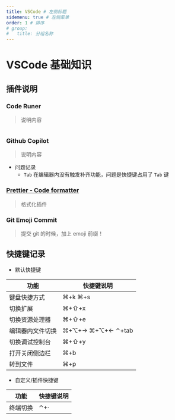 ```yaml
---
title: VSCode # 左侧标题
sidemenu: true # 左侧菜单
order: 1 # 排序
# group:
#   title: 分组名称
---
```


# VSCode 基础知识

## 插件说明

### Code Runer

> 说明内容

```

```

### Github Copilot

> 说明内容

- 问题记录
  - `Tab` 在编辑器内没有触发补齐功能，问题是快捷键占用了 `Tab` 键

### [Prettier - Code formatter](https://prettier.io/docs/en/options.html)

> 格式化插件


### Git Emoji Commit

> 提交 git 的时候，加上 emoji 前缀！

###

## 快捷键记录

- 默认快捷键

|功能|快捷键说明|
|------|------------|
|键盘快捷方式| ⌘+k ⌘+s |
|切换扩展| ⌘+⇧+x |
|切换资源处理器| ⌘+⇧+e |
|编辑器内文件切换| ⌘+⌥+→  ⌘+⌥+←  ⌃+tab|
|切换调试控制台| ⌘+⇧+y |
|打开关闭侧边栏| ⌘+b |
|转到文件 | ⌘+p |

- 自定义/插件快捷键

|功能|快捷键说明|
|------|------------|
|终端切换| ⌃+·|



